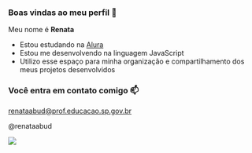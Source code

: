 ### Boas vindas ao meu perfil 💚

Meu nome é **Renata**

- Estou estudando na [Alura](https://www.alura.com.br)
- Estou me desenvolvendo na linguagem JavaScript
- Utilizo esse espaço para minha organização e compartilhamento dos meus projetos desenvolvidos

### Você entra em contato comigo 📫

renataabud@prof.educacao.sp.gov.br

@renataabud

![](https://media1.tenor.com/m/v9FlbljH0ucAAAAC/cute.gif)

